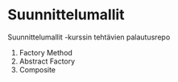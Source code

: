 # Suunnittelumallit
Suunnittelumallit -kurssin tehtävien palautusrepo
1) Factory Method
2) Abstract Factory
3) Composite